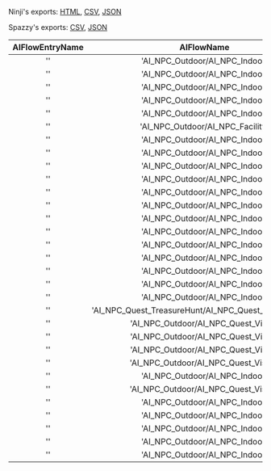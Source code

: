 Ninji's exports: [HTML](https://wuffs.org/acnh/bcsv_160/html/NpcCastLabelData.html), [CSV](https://wuffs.org/acnh/bcsv_160/csv/NpcCastLabelData.csv), [JSON](https://wuffs.org/acnh/bcsv_160/json/NpcCastLabelData.json)

Spazzy's exports: [CSV](https://github.com/McSpazzy/acnh-csv/blob/master/NpcCastLabelData.csv), [JSON](https://github.com/McSpazzy/acnh-json/blob/master/NpcCastLabelData.json)

| AIFlowEntryName | AIFlowName | AppearStage | CastType |
|:--:|:--:|:--:|:--:|
| '' | 'AI_NPC_Outdoor/AI_NPC_Indoor' | 0 | 0 | 
| '' | 'AI_NPC_Outdoor/AI_NPC_Indoor' | 0 | 0 | 
| '' | 'AI_NPC_Outdoor/AI_NPC_Indoor' | 0 | 0 | 
| '' | 'AI_NPC_Outdoor/AI_NPC_Indoor' | 0 | 0 | 
| '' | 'AI_NPC_Outdoor/AI_NPC_Indoor' | 2 | 0 | 
| '' | 'AI_NPC_Outdoor/AI_NPC_Facility' | 0 | 0 | 
| '' | 'AI_NPC_Outdoor/AI_NPC_Indoor' | 3 | 0 | 
| '' | 'AI_NPC_Outdoor/AI_NPC_Indoor' | 2 | 0 | 
| '' | 'AI_NPC_Outdoor/AI_NPC_Indoor' | 0 | 0 | 
| '' | 'AI_NPC_Outdoor/AI_NPC_Indoor' | 0 | 0 | 
| '' | 'AI_NPC_Outdoor/AI_NPC_Indoor' | 2 | 0 | 
| '' | 'AI_NPC_Outdoor/AI_NPC_Indoor' | 4 | 0 | 
| '' | 'AI_NPC_Outdoor/AI_NPC_Indoor' | 2 | 0 | 
| '' | 'AI_NPC_Outdoor/AI_NPC_Indoor' | 4 | 0 | 
| '' | 'AI_NPC_Outdoor/AI_NPC_Indoor' | 0 | 0 | 
| '' | 'AI_NPC_Outdoor/AI_NPC_Indoor' | 3 | 0 | 
| '' | 'AI_NPC_Outdoor/AI_NPC_Indoor' | 2 | 0 | 
| '' | 'AI_NPC_Outdoor/AI_NPC_Indoor' | 3 | 0 | 
| '' | 'AI_NPC_Outdoor/AI_NPC_Indoor' | 2 | 2 | 
| '' | 'AI_NPC_Quest_TreasureHunt/AI_NPC_Quest_TreasureHunt' | 4 | 1 | 
| '' | 'AI_NPC_Outdoor/AI_NPC_Quest_VisitP' | 0 | 1 | 
| '' | 'AI_NPC_Outdoor/AI_NPC_Quest_VisitP' | 0 | 1 | 
| '' | 'AI_NPC_Outdoor/AI_NPC_Quest_VisitP' | 0 | 1 | 
| '' | 'AI_NPC_Outdoor/AI_NPC_Quest_VisitN' | 2 | 1 | 
| '' | 'AI_NPC_Outdoor/AI_NPC_Indoor' | 0 | 1 | 
| '' | 'AI_NPC_Outdoor/AI_NPC_Quest_VisitN' | 2 | 1 | 
| '' | 'AI_NPC_Outdoor/AI_NPC_Indoor' | 2 | 1 | 
| '' | 'AI_NPC_Outdoor/AI_NPC_Indoor' | 4 | 1 | 
| '' | 'AI_NPC_Outdoor/AI_NPC_Indoor' | 4 | 0 | 
| '' | 'AI_NPC_Outdoor/AI_NPC_Indoor' | 0 | 0 | 
| '' | 'AI_NPC_Outdoor/AI_NPC_Indoor' | 0 | 0 | 
